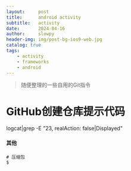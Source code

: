 ```yaml
---
layout:     post
title:      android activity 
subtitle:   activity
date:       2024-04-16
author:     slowpy
header-img: img/post-bg-ios9-web.jpg
catalog: true
tags:
    - activity
    - frameworks
    - android
---
```


>随便整理的一些自用的Git指令


# GitHub创建仓库提示代码

logcat|grep -E "23, realAction: false|Displayed"




	

	
#### 其他

	# 压缩包
	$ 
